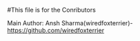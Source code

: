#This file is for the Conributors

Main Author:
Ansh Sharma(wiredfoxterrier)- https://github.com/wiredfoxterrier

